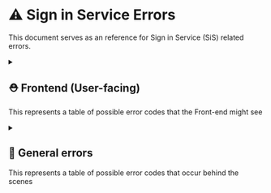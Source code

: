 # ⚠️ Sign in Service Errors

This document serves as an reference for Sign in Service (SiS) related errors.

<details>
  <summary>
    <h2>⛑️ Frontend (User-facing)</h2>
    <p>This represents a table of possible error codes that the Front-end might see</p>
  </summary>

### Authorize (`/sign_in/authorize`)
| Status Code | Error | Description | Fix |
| --- | --- | --- | --- |
| 400 | **Client id is not valid** | The `client_id` parameter is not present or not valid | `client_id` must be either `web` or `mobile` |
| 400 | **Type is not valid** | The `type` parameter is not present or not valid | `type` must be either `logingov`, `idme`, `dslogon`, or `mhv` |
| 400 | **ACR is not valid** | The `acr` parameter is not present or not valid | `acr` must be either `min`, `ial2`, `loa3` |
| 400 | **Code Challenge is not defined** | The `code_challenge` parameter is not present or not valid | `code_challenge` must be present and not empty or malformed |
| 400 | **Code Challenge Method is not defined** | The `code_challenge_method` parameter is not present or not valid | `code_challenge_method` must be present and not empty or malformed |


### Callback (API: `/sign_in/callback`, Website: `/auth/login/callback`)

| Status Code | Error | Description | Fix |
| --- | --- | --- | --- |
| 400 | **Code is not valid** | The `code` parameter is not valid | `code` must not be empty or malformed |
| 400 | **Code is not defined** | The `code` parameter is not present | `code` parameter is missing |
| 400 | **State is not defined** | The `state` parameter is not present or not valid | `state` must be present and not empty or malformed |
| n/a | **State mismatch (client-side)** | The `state` parameter did not match from the original request | Clear cookies & cache, try again |

### Token Exchange (`/sign_in/token`)

| Status Code | Error | Description | Fix |
| --- | --- | --- | --- |
| 400 | **Code is not valid** | The `code` parameter is not valid | `code` must not be empty or malformed |
| 400 | **Code Verifier is not defined** | The `code_verifier` parameter is not present | `code_verifier` must be present and not empty or malformed |
| 400 | **Grant Type is not defined** | The `grant_type` parameter is not presentd | `grant_type` must be present and not empty or malformed |

### Refresh (`/sign_in/refresh`)

| Status Code | Error | Description | Fix |
| --- | --- | --- | --- |
| 400 | **Refresh token is not defined** | This occurs if the Refresh Token is not found in the cookies or passed via parameters | Clear cookies & cache, try again |
</details>

<details>
  <summary>
    <h2>💢 General errors</h2>
    <p>This represents a table of possible error codes that occur behind the scenes</p>
  </summary>

### Access Token JWT Decoder
| Status Code | Error | Description | Fix |
| --- | --- | --- | --- |
| 400 | **Access token body does not match signature** | - | - |
| 400 | **Access token has expired** | - | - |
| 400 | **Access token JWT is malformed** | - | - |
  
### ACR Translator
| Status Code | Error | Description | Fix |
| --- | --- | --- | --- |
| 400 | **Invalid ACR for `<csp>`** | - | - |
| 400 | **InvalidType value** | - | - |

### Credential Info Creator
| Status Code | Error | Description | Fix |
| --- | --- | --- | --- |
| 400 | **Cannot save information for malformed credential** | - | - |

### Credential Level Creator
| Status Code | Error | Description | Fix |
| --- | --- | --- | --- |
| 400 | **Unsupported credential authorization levels** | - | - |
  
### Code Validator
| Status Code | Error | Description | Fix |
| --- | --- | --- | --- |
| 400 | **Code is not valid** | The `code` provided is not valid | - |
| 400 | **Code verifier is malformed** | - | - |
| 400 | **Code verifier is not valid** | - | - |
| 400 | **Grant Type is not valid** | - | - |

### Refresh Token JWT Encryptor
| Status Code | Error | Description | Fix |
| --- | --- | --- | --- |
| 400 | **Refresh token is malformed** | - | - |

### Refresh Token JWT Decryptor
| Status Code | Error | Description | Fix |
| --- | --- | --- | --- |
| 400 | **Refresh token cannot be decrypted** | - | - |
| 400 | **Refresh nonce is invalid** | - | - |
| 400 | **Refresh token version is invalid** | - | - |
  
### Session Refresh
| Status Code | Error | Description | Fix |
| --- | --- | --- | --- |
| 400 | **Anti CSRF token is not valid** | - | - |
| 400 | **No valid Session found** | - | - |
| 400 | **Token theft detected** | - | - |

### State Payload JWT Encoder
| Status Code | Error | Description | Fix |
| --- | --- | --- | --- |
| 400 | **Attributes are not valid** | - | - |
| 400 | **Code Challenge is not valid** | - | - |
| 400 | **Code Challenge Method is not valid** | - | - |

### State Payload JWT Decoder
| Status Code | Error | Description | Fix |
| --- | --- | --- | --- |
| 400 | **State JWT body does not match signature** | - | - |
| 400 | **State JWT is malformed** | - | - |

### Token Serializer
| Status Code | Error | Description | Fix |
| --- | --- | --- | --- |
| 400 | **Client id is not valid** | - | - |

### User Creator
| Status Code | Error | Description | Fix |
| --- | --- | --- | --- |
| 400 | **Death Flag Detected** | - | - |
| 400 | **Theft Flag Detected** | - | - |
| 400 | **User Attributes are Malformed** | - | - |
| 400 | **User MPI record cannot be created** | - | - |

### User Loader
| Status Code | Error | Description | Fix |
| --- | --- | --- | --- |
| 400 | **Invalid Session Handle** | - | - |
| 400 | **Invalid User UUID** | - | - |



</details>
